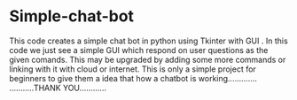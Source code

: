 # Simple-chat-bot
This code creates a simple chat bot in python using Tkinter with GUI .
In this code we just see a simple GUI which respond on user questions as the given comands.
This may be upgraded by  adding some more commands or linking with it with cloud or internet.
This is only a simple project for beginners to give them a idea that how a chatbot is working.............
...........THANK YOU............
